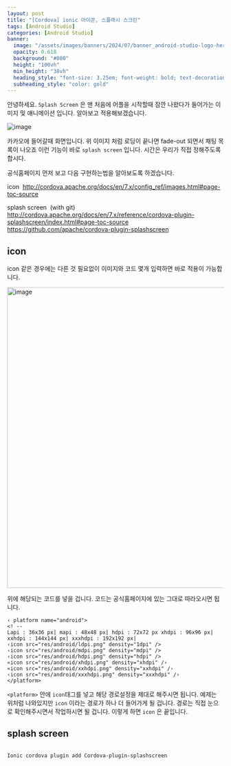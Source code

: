 ```yaml
---
layout: post
title: "[Cordova] ionic 아이콘, 스플래시 스크린"
tags: [Android Studio]
categories: [Android Studio]
banner:
  image: "/assets/images/banners/2024/07/banner_android-studio-logo-hero.jpg"
  opacity: 0.618
  background: "#000"
  height: "100vh"
  min_height: "38vh"
  heading_style: "font-size: 3.25em; font-weight: bold; text-decoration: underline"
  subheading_style: "color: gold"
--- 
```


안녕하세요.
`Splash Screen` 은 맨 처음에 어플을 시작할때 잠깐 나왔다가 들어가는 이미지 및 애니메이션 입니다.
알아보고 적용해보겠습니다.


![image](https://github.com/yunsungjoong/yunsungjoong.github.io/assets/96567925/8314813c-e643-4362-b74e-c3053da0041a)

카카오에 들어갈때 화면입니다. 위 이미지 처럼 로딩이 끝나면 fade-out 되면서 채팅 목록이 나오죠
이런 기능이 바로 `splash screen` 입니다. 시간은 우리가 직접 정해주도록 합시다.


공식홈페이지 먼저 보고 다음 구현하는법을 알아보도록 하겠습니다.

icon 
http://cordova.apache.org/docs/en/7.x/config_ref/images.html#page-toc-source


splash screen  (with git)
http://cordova.apache.org/docs/en/7.x/reference/cordova-plugin-splashscreen/index.html#page-toc-source
https://github.com/apache/cordova-plugin-splashscreen



## icon 

icon 같은 경우에는 다른 것 필요없이 이미지와 코드 몇개 입력하면 바로 적용이 가능합니다.


<img width="698" alt="image" src="https://github.com/yunsungjoong/yunsungjoong.github.io/assets/96567925/87a30fd4-fbb3-4033-a7b2-22344557e67d">

위에 해당되는 코드를 넣을 겁니다. 코드는 공식홈페이지에 있는 그대로 따라오시면 됩니다.

```android
‹ platform name="android">
<! --
Lapi : 36x36 px| mapi : 48x48 px| hdpi : 72x72 px xhdpi : 96x96 px|
xxhdpi : 144x144 px| xxxhdpi : 192x192 px|
‹icon src="res/android/ldpi.png" density="1dpi" />
‹icon src="res/android/mdpi.png" density="mdpi" />
‹icon src="res/android/hdpi.png" density="hdpi" />
«icon src="res/android/xhdpi.png" density="xhdpi" /›
«icon src="res/android/xxhdpi.png" density="xxhdpi" /›
‹icon src="res/android/xxxhdpi.png" density="xxxhdpi" /›
</platform>
```

`<platform>` 안에 `icon`태그를 넣고 해당 경로설정을 제대로 해주시면 됩니다.
예제는 위처럼 나와있지만 `icon` 이라는 경로가 하나 더 들어가게 될 겁니다. 경로는 직접 눈으로 확인해주시면서 작업하시면 될 겁니다.
이렇게 하면 `icon` 은 끝입니다. 

## splash screen

```zsh 

Ionic cordova plugin add Cordova-plugin-splashscreen
```